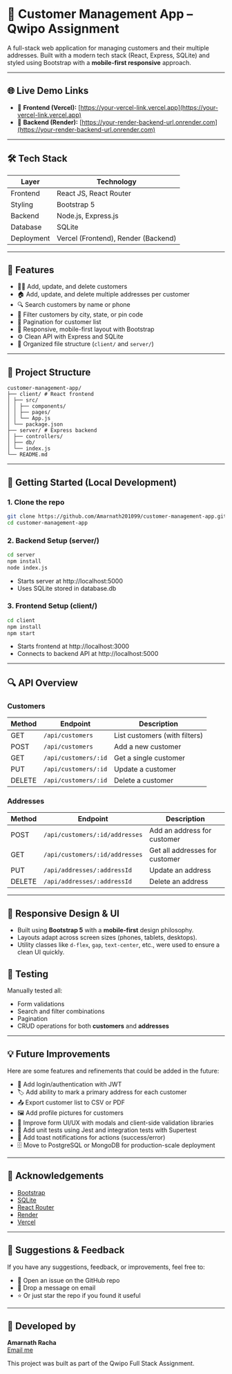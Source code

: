 # 🧾 Customer Management App – Qwipo Assignment

A full-stack web application for managing customers and their multiple addresses. Built with a modern tech stack (React, Express, SQLite) and styled using Bootstrap with a **mobile-first responsive** approach.

---

## 🌐 Live Demo Links

- 🔗 **Frontend (Vercel):** [https://your-vercel-link.vercel.app](https://your-vercel-link.vercel.app)
- 🔗 **Backend (Render):** [https://your-render-backend-url.onrender.com](https://your-render-backend-url.onrender.com)

---

## 🛠️ Tech Stack

| Layer      | Technology                          |
| ---------- | ----------------------------------- |
| Frontend   | React JS, React Router              |
| Styling    | Bootstrap 5                         |
| Backend    | Node.js, Express.js                 |
| Database   | SQLite                              |
| Deployment | Vercel (Frontend), Render (Backend) |

---

## 📱 Features

- 🧑‍💼 Add, update, and delete customers
- 🏠 Add, update, and delete multiple addresses per customer
- 🔍 Search customers by name or phone
- 🌆 Filter customers by city, state, or pin code
- 📄 Pagination for customer list
- 📱 Responsive, mobile-first layout with Bootstrap
- ⚙️ Clean API with Express and SQLite
- 📁 Organized file structure (`client/` and `server/`)

---

## 📁 Project Structure

```
customer-management-app/
├── client/ # React frontend
│ ├── src/
│ │ ├── components/
│ │ ├── pages/
│ │ └── App.js
│ └── package.json
├── server/ # Express backend
│ ├── controllers/
│ ├── db/
│ └── index.js
└── README.md
```

---

## 🚀 Getting Started (Local Development)

### 1. Clone the repo

```bash
git clone https://github.com/Amarnath201099/customer-management-app.git
cd customer-management-app
```

### 2. Backend Setup (server/)

```bash
cd server
npm install
node index.js
```

- Starts server at http://localhost:5000
- Uses SQLite stored in database.db

### 3. Frontend Setup (client/)

```bash
cd client
npm install
npm start
```

- Starts frontend at http://localhost:3000
- Connects to backend API at http://localhost:5000

---

## 🔍 API Overview

### Customers

| Method | Endpoint             | Description                   |
| ------ | -------------------- | ----------------------------- |
| GET    | `/api/customers`     | List customers (with filters) |
| POST   | `/api/customers`     | Add a new customer            |
| GET    | `/api/customers/:id` | Get a single customer         |
| PUT    | `/api/customers/:id` | Update a customer             |
| DELETE | `/api/customers/:id` | Delete a customer             |

### Addresses

| Method | Endpoint                       | Description                    |
| ------ | ------------------------------ | ------------------------------ |
| POST   | `/api/customers/:id/addresses` | Add an address for customer    |
| GET    | `/api/customers/:id/addresses` | Get all addresses for customer |
| PUT    | `/api/addresses/:addressId`    | Update an address              |
| DELETE | `/api/addresses/:addressId`    | Delete an address              |

---

## 🎯 Responsive Design & UI

- Built using **Bootstrap 5** with a **mobile-first** design philosophy.
- Layouts adapt across screen sizes (phones, tablets, desktops).
- Utility classes like `d-flex`, `gap`, `text-center`, etc., were used to ensure a clean UI quickly.

## 🧪 Testing

Manually tested all:

- Form validations
- Search and filter combinations
- Pagination
- CRUD operations for both **customers** and **addresses**

---

## 💡 Future Improvements

Here are some features and refinements that could be added in the future:

- 🚀 Add login/authentication with JWT
- 🏷️ Add ability to mark a primary address for each customer
- 📤 Export customer list to CSV or PDF
- 🖼️ Add profile pictures for customers
- 🎨 Improve form UI/UX with modals and client-side validation libraries
- 🧪 Add unit tests using Jest and integration tests with Supertest
- 🔔 Add toast notifications for actions (success/error)
- 🗄️ Move to PostgreSQL or MongoDB for production-scale deployment

---

## 🙌 Acknowledgements

- [Bootstrap](https://getbootstrap.com/)
- [SQLite](https://www.sqlite.org/)
- [React Router](https://reactrouter.com/)
- [Render](https://render.com/)
- [Vercel](https://vercel.com/)

---

## 💬 Suggestions & Feedback

If you have any suggestions, feedback, or improvements, feel free to:

- 🐞 Open an issue on the GitHub repo
- 💬 Drop a message on email
- ⭐ Or just star the repo if you found it useful

---

## 👤 Developed by

**Amarnath Racha**  
[Email me](mailto:amarnath201099@gmail.com)

This project was built as part of the Qwipo Full Stack Assignment.

